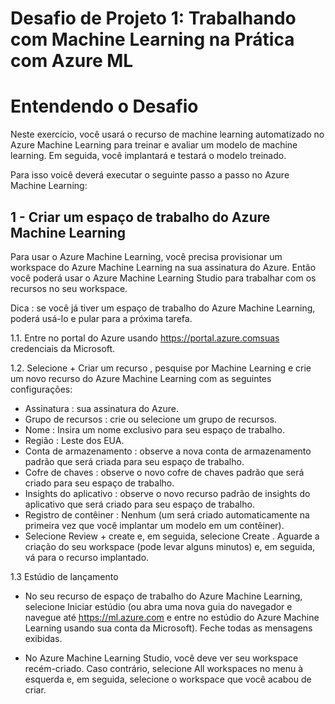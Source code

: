 # Desafio de Projeto 1: Trabalhando com Machine Learning na Prática com Azure ML
# Entendendo o Desafio
Neste exercício, você usará o recurso de machine learning automatizado no Azure Machine Learning para treinar e avaliar um modelo de machine learning. Em seguida, você implantará e testará o modelo treinado. 

Para isso voicê deverá executar o seguinte passo a passo no Azure Machine Learning:

## 1 - Criar um espaço de trabalho do Azure Machine Learning
Para usar o Azure Machine Learning, você precisa provisionar um workspace do Azure Machine Learning na sua assinatura do Azure. Então você poderá usar o Azure Machine Learning Studio para trabalhar com os recursos no seu workspace.

Dica : se você já tiver um espaço de trabalho do Azure Machine Learning, poderá usá-lo e pular para a próxima tarefa.

  1.1. Entre no portal do Azure usando https://portal.azure.comsuas credenciais da Microsoft.

  1.2. Selecione + Criar um recurso , pesquise por Machine Learning e crie um novo recurso do Azure Machine Learning com as seguintes configurações:
* Assinatura : sua assinatura do Azure.
* Grupo de recursos : crie ou selecione um grupo de recursos.
* Nome : Insira um nome exclusivo para seu espaço de trabalho.
* Região : Leste dos EUA.
* Conta de armazenamento : observe a nova conta de armazenamento padrão que será criada para seu espaço de trabalho.
* Cofre de chaves : observe o novo cofre de chaves padrão que será criado para seu espaço de trabalho.
* Insights do aplicativo : observe o novo recurso padrão de insights do aplicativo que será criado para seu espaço de trabalho.
* Registro de contêiner : Nenhum (um será criado automaticamente na primeira vez que você implantar um modelo em um contêiner).
* Selecione Review + create e, em seguida, selecione Create . Aguarde a criação do seu workspace (pode levar alguns minutos) e, em seguida, vá para o recurso implantado.

1.3 Estúdio de lançamento

* No seu recurso de espaço de trabalho do Azure Machine Learning, selecione Iniciar estúdio (ou abra uma nova guia do navegador e navegue até https://ml.azure.com e entre no estúdio do Azure Machine Learning usando sua conta da Microsoft). Feche todas as mensagens exibidas.

* No Azure Machine Learning Studio, você deve ver seu workspace recém-criado. Caso contrário, selecione All workspaces no menu à esquerda e, em seguida, selecione o workspace que você acabou de criar.
